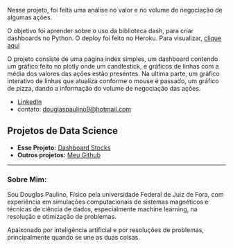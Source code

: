 Nesse projeto, foi feita uma análise no valor e no volume de negociação de algumas ações.

O objetivo foi aprender sobre o uso da biblioteca dash, para criar dashboards no Python. O deploy foi feito no Heroku. Para visualizar, [clique aqui](https://dashboardpaulino.herokuapp.com/)

O projeto consiste de uma página index simples, um dashboard contendo um gráfico feito no plotly onde um candlestick, e gráficos de linhas com a média dos valores das ações estão presentes. Na ultima parte, um gráfico interativo de linhas que atualiza conforme o mouse é passado, um gráfico de pizza, dando a informação do volume de negociação das ações.



* [LinkedIn](https://www.linkedin.com/in/douglas-paulino-77a9a1180/)
* contato: douglaspaulino9@hotmail.com

## Projetos de Data Science

* **Esse Projeto:** [Dashboard Stocks](https://github.com/DouglasPaulino99/dashboardstocks)
* **Outros projetos:**  [Meu Github](https://github.com/DouglasPaulino99/)

---

### Sobre Mim:

Sou Douglas Paulino, Físico pela universidade Federal de Juiz de Fora, com experiência em simulações computacionais de sistemas magnéticos e técnicas de ciência de dados, especialmente machine learning, na resolução e otimização de problemas.

Apaixonado por inteligência artificial e por resoluções de problemas, principalmente quando se une as duas coisas.
